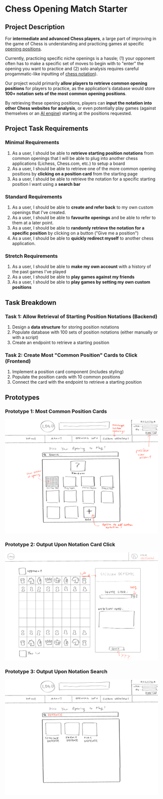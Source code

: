 # Chess Opening Match Starter

## Project Description

For <b>intermediate and advanced Chess players</b>, a large part of improving in the game of Chess is understanding and practicing games at specific [opening positions](https://en.wikipedia.org/wiki/Chess_opening). 

Currently, practicing specific niche openings is a hassle; (1) your opponent often has to make a specific set of moves to begin with to "enter" the opening you want to practice and (2) solo analysis requires careful progammatic-like inputting of [chess notation](https://en.wikipedia.org/wiki/Algebraic_notation_(chess))). 

Our project would primarily <b>allow players to retrieve common opening positions</b> for players to practice, as the application's database would store <b>100+ notation sets of the most common opening positions</b>.

By retrieving these opening positions, players can <b>input the notation into other Chess websites for analysis</b>, or even potentially play games (against themselves or an [AI engine](https://en.wikipedia.org/wiki/Stockfish_(chess))) starting at the positions requested. 

## Project Task Requirements

### Minimal Requirements

1. As a user, I should be able to <b>retrieve starting position notations</b> from common openings that I will be able to plug into another chess applications (Lichess, Chess.com, etc.) to setup a board
2. As a user, I should be able to retrieve one of the more common opening positions by <b>clicking on a position card</b> from the starting page 
3. As a user, I should be able to retrieve the notation for a specific starting position I want using a <b>search bar</b>

### Standard Requirements

1. As a user, I should be able to <b>create and refer back</b> to my own custom openings that I've created.
2. As a user, I should be able to <b>favourite openings</b> and be able to refer to them at a later point.
3. As a user, I should be able to <b>randomly retrieve the notation for a specific position</b> by clicking on a button ("Give me a position")
4. As a user, I should be able to <b>quickly redirect myself</b> to another chess application.

### Stretch Requirements

1. As a user, I should be able to <b>make my own account</b> with a history of the past games I've played
2. As a user, I should be able to <b>play games against my friends</b>
3. As a user, I should be able to <b>play games by setting my own custom positions</b>

## Task Breakdown

### Task 1: Allow Retrieval of Starting Position Notations (Backend)

1. Design a <b>data structure</b> for storing position notations
2. Populate database with 100 sets of position notations (either manually or with a script)
3. Create an endpoint to retrieve a starting position

### Task 2: Create Most "Common Position" Cards to Click  (Frontend)

1. Implement a position card component (includes styling)
2. Populate the position cards with 10 common positions
3. Connect the card with the endpoint to retrieve a starting position

## Prototypes

### Prototype 1: Most Common Position Cards

![Protoype 1](./docs/mockups/MainMostCommonPositions.png)

### Prototype 2: Output Upon Notation Card Click

![Protoype 2](./docs/mockups/PlayChess.png)

### Prototype 3: Output Upon Notation Search

![Protoype 3](./docs/mockups/SearchExample.png)
